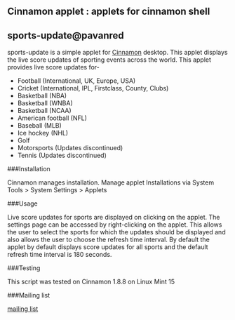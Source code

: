 ## Cinnamon applet : applets for cinnamon shell
## sports-update@pavanred

sports-update is a simple applet for <a href="http://cinnamon.linuxmint.com/">Cinnamon</a> desktop. This applet displays the live score updates of sporting events across the world. This applet provides live score updates  for-

* Football (International, UK, Europe, USA)
* Cricket (International, IPL, Firstclass, County, Clubs)
* Basketball (NBA)
* Basketball (WNBA)
* Basketball (NCAA)
* American football (NFL)
* Baseball (MLB)
* Ice hockey (NHL)
* Golf
* Motorsports (Updates discontinued)
* Tennis (Updates discontinued)

###Installation

Cinnamon manages installation. Manage applet Installations via System Tools > System Settings > Applets

###Usage

Live score updates for sports are displayed on clicking on the applet. The settings page can be accessed by right-clicking on the applet. This allows the user to select the sports for which the updates should be displayed and also allows the user to choose the refresh time interval. By default the applet by default displays score updates for all sports and the default refresh time interval is 180 seconds.

###Testing

This script was tested on Cinnamon 1.8.8 on Linux Mint 15 

###Mailing list

<a href="https://groups.google.com/forum/?fromgroups=#!forum/cinnamon_sports-update">mailing list</a>
